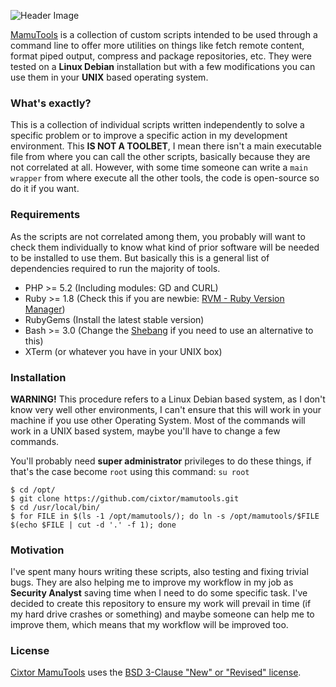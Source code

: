 ![Header Image](http://www.cixtor.com/files/large/mamutools-logo.gif)

[MamuTools](http://www.cixtor.com/mamutools) is a collection of custom scripts intended to be used through a command line to offer more utilities on things like fetch remote content, format piped output, compress and package repositories, etc. They were tested on a **Linux Debian** installation but with a few modifications you can use them in your **UNIX** based operating system.

### What's exactly?

This is a collection of individual scripts written independently to solve a specific problem or to improve a specific action in my development environment. This **IS NOT A TOOLBET**, I mean there isn't a main executable file from where you can call the other scripts, basically because they are not correlated at all. However, with some time someone can write a `main wrapper` from where execute all the other tools, the code is open-source so do it if you want.

### Requirements

As the scripts are not correlated among them, you probably will want to check them individually to know what kind of prior software will be needed to be installed to use them. But basically this is a general list of dependencies required to run the majority of tools.

* PHP >= 5.2 (Including modules: GD and CURL)
* Ruby >= 1.8 (Check this if you are newbie: [RVM - Ruby Version Manager](https://rvm.io/))
* RubyGems (Install the latest stable version)
* Bash >= 3.0 (Change the [Shebang](http://en.wikipedia.org/wiki/Shebang_(Unix)) if you need to use an alternative to this)
* XTerm (or whatever you have in your UNIX box)

### Installation

**WARNING!** This procedure refers to a Linux Debian based system, as I don't know very well other environments, I can't ensure that this will work in your machine if you use other Operating System. Most of the commands will work in a UNIX based system, maybe you'll have to change a few commands.

You'll probably need **super administrator** privileges to do these things, if that's the case become `root` using this command: `su root`

```
$ cd /opt/
$ git clone https://github.com/cixtor/mamutools.git
$ cd /usr/local/bin/
$ for FILE in $(ls -1 /opt/mamutools/); do ln -s /opt/mamutools/$FILE $(echo $FILE | cut -d '.' -f 1); done
```

### Motivation

I've spent many hours writing these scripts, also testing and fixing trivial bugs. They are also helping me to improve my workflow in my job as **Security Analyst** saving time when I need to do some specific task. I've decided to create this repository to ensure my work will prevail in time (if my hard drive crashes or something) and maybe someone can help me to improve them, which means that my workflow will be improved too.

### License

[Cixtor MamuTools](http://www.cixtor.com/) uses the [BSD 3-Clause "New" or "Revised" license](http://opensource.org/licenses/BSD-3-Clause).